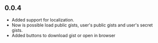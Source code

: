 ## 0.0.4
* Added support for localization.
* Now is possible load public gists, user's public gists and user's secret gists.
* Added buttons to download gist or open in browser
